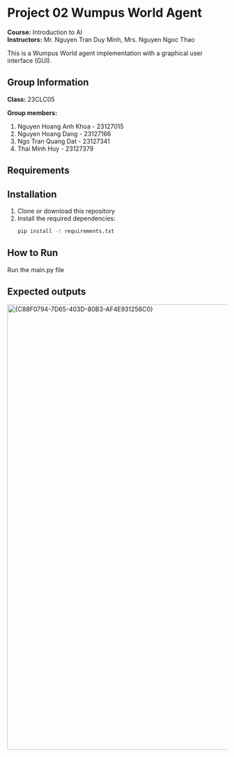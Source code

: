 # Project 02 Wumpus World Agent

**Course:** Introduction to AI  
**Instructors:** Mr. Nguyen Tran Duy Minh, Mrs. Nguyen Ngoc Thao

This is a Wumpus World agent implementation with a graphical user interface (GUI).

## Group Information

**Class:** 23CLC05

**Group members:**
1. Nguyen Hoang Anh Khoa - 23127015
2. Nguyen Hoang Dang - 23127166
3. Ngo Tran Quang Dat - 23127341
4. Thai Minh Huy - 23127379
## Requirements
## Installation

1. Clone or download this repository
2. Install the required dependencies:
   ```bash
   pip install -r requirements.txt
   ```
## How to Run
Run the main.py file
## Expected outputs
<img width="1436" height="1021" alt="{C88F0794-7D65-403D-80B3-AF4E931256C0}" src="https://github.com/user-attachments/assets/65fe3e71-0ce1-4974-b500-8044b3b47873" />

